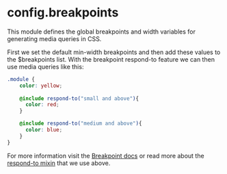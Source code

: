 config.breakpoints
==================

This module defines the global breakpoints and width variables for generating media queries in CSS.

First we set the default min-width breakpoints and then add these values to the $breakpoints list. With the breakpoint respond-to feature we can then use media queries like this:

```scss
.module {
    color: yellow;
 
    @include respond-to("small and above"){
      color: red;
    }

    @include respond-to("medium and above"){
      color: blue;
    }
}
```

For more information visit the [Breakpoint docs](http://breakpoint-sass.com/) or read more about the [respond-to mixin](https://github.com/Team-Sass/breakpoint/wiki/Respond-To) that we use above.


